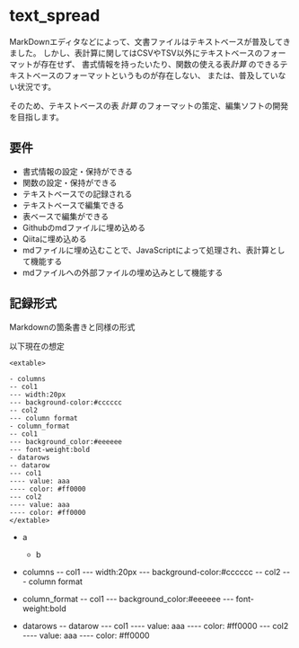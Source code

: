 # text_spread

MarkDownエディタなどによって、文書ファイルはテキストベースが普及してきました。
しかし、表計算に関してはCSVやTSV以外にテキストベースのフォーマットが存在せず、
書式情報を持ったいたり、関数の使える表*計算* のできるテキストベースのフォーマットというものが存在しない、
または、普及していない状況です。

そのため、テキストベースの表 *計算* のフォーマットの策定、編集ソフトの開発を目指します。

## 要件

- 書式情報の設定・保持ができる
- 関数の設定・保持ができる
- テキストベースでの記録される
- テキストベースで編集できる
- 表ベースで編集ができる
- Githubのmdファイルに埋め込める
- Qiitaに埋め込める
- mdファイルに埋め込むことで、JavaScriptによって処理され、表計算として機能する
- mdファイルへの外部ファイルの埋め込みとして機能する

## 記録形式

Markdownの箇条書きと同様の形式

以下現在の想定


```
<extable>

- columns
-- col1
--- width:20px
--- background-color:#cccccc
-- col2
--- column format
- column_format
-- col1
--- background_color:#eeeeee
--- font-weight:bold
- datarows
-- datarow
--- col1
---- value: aaa
---- color: #ff0000
--- col2
---- value: aaa
---- color: #ff0000
</extable>
```

- a
  - b


- columns
-- col1
--- width:20px
--- background-color:#cccccc
-- col2
--- column format
- column_format
-- col1
--- background_color:#eeeeee
--- font-weight:bold
- datarows
-- datarow
--- col1
---- value: aaa
---- color: #ff0000
--- col2
---- value: aaa
---- color: #ff0000
